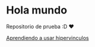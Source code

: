 # Hola mundo
Repositorio de prueba
:D ♥

[Aprendiendo a usar hipervinculos](https://duckduckgo.com/)
